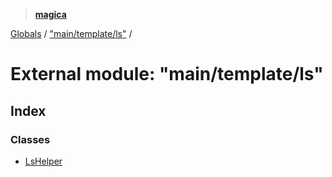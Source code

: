 > **[magica](../README.md)**

[Globals](../README.md) / ["main/template/ls"](_main_template_ls_.md) /

# External module: "main/template/ls"

## Index

### Classes

* [LsHelper](../classes/_main_template_ls_.lshelper.md)